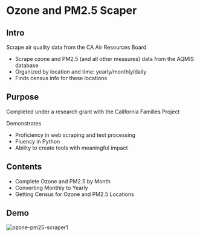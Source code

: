 # Ozone and PM2.5 Scaper

## Intro
Scrape air quality data from the CA Air Resources Board
- Scrape ozone and PM2.5 (and all other measures) data from the AQMIS database
- Organized by location and time: yearly/monthly/daily
- Finds census info for these locations

## Purpose
Completed under a research grant with the California Families Project

Demonstrates
- Proficiency in web scraping and text processing
- Fluency in Python
- Ability to create tools with meaningful impact

## Contents
- Complete Ozone and PM2.5 by Month
- Converting Monthly to Yearly
- Getting Census for Ozone and PM2.5 Locations

## Demo
<img src="https://www.nathanjchan.com/images/ozone-pm25-scraper1.png" alt="ozone-pm25-scraper1"/>
